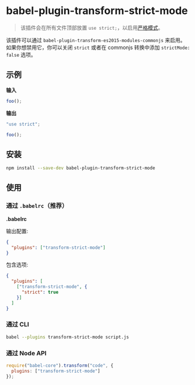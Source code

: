 # babel-plugin-transform-strict-mode

> 该插件会在所有文件顶部放置 `use strict;`，以启用[严格模式](https://developer.mozilla.org/en-US/docs/Web/JavaScript/Reference/Strict_mode)。

该插件可以通过 `babel-plugin-transform-es2015-modules-commonjs` 来启用。
如果你想禁用它，你可以关闭 `strict` 或者在 commonjs 转换中添加 `strictMode: false` 选项。

## 示例

**输入**

```javascript
foo();
```

**输出**

```javascript
"use strict";

foo();
```

## 安装

```sh
npm install --save-dev babel-plugin-transform-strict-mode
```

## 使用

### 通过 `.babelrc`（推荐）

**.babelrc**

输出配置:

```json
{
  "plugins": ["transform-strict-mode"]
}
```

包含选项:

```json
{
  "plugins": [
    ["transform-strict-mode", {
      "strict": true
    }]
  ]
}
```

### 通过 CLI

```sh
babel --plugins transform-strict-mode script.js
```

### 通过 Node API

```javascript
require("babel-core").transform("code", {
  plugins: ["transform-strict-mode"]
});
```
